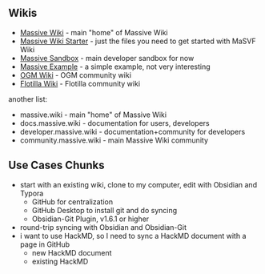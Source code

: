 ## Wikis
- [Massive Wiki](https://github.com/Massive-Wiki/massive-wiki/) - main "home" of Massive Wiki
- [Massive Wiki Starter](https://github.com/Massive-Wiki/massive-wiki-starter) - just the files you need to get started with MaSVF Wiki
- [Massive Sandbox](https://github.com/Massive-Wiki/massive-sandbox) - main developer sandbox for now
- [Massive Example](https://github.com/Massive-Wiki/massive-example) - a simple example, not very interesting
- [OGM Wiki](https://github.com/openglobalmind/ogm-wiki) - OGM community wiki
- [Flotilla Wiki](https://github.com/Flotilla-Tools-for-Connectors/Flotilla-Wiki) - Flotilla community wiki

another list:
- massive.wiki - main "home" of Massive Wiki
- docs.massive.wiki - documentation for users, developers
- developer.massive.wiki - documentation+community for developers
- community.massive.wiki - main Massive Wiki community

## Use Cases Chunks

- start with an existing wiki, clone to my computer, edit with Obsidian and Typora
	- GitHub for centralization
	- GitHub Desktop to install git and do syncing
	- Obsidian-Git Plugin, v1.6.1 or higher
- round-trip syncing with Obsidian and Obsidian-Git
- i want to use HackMD, so I need to sync a HackMD document with a page in GitHub
	- new HackMD document
	- existing HackMD 


